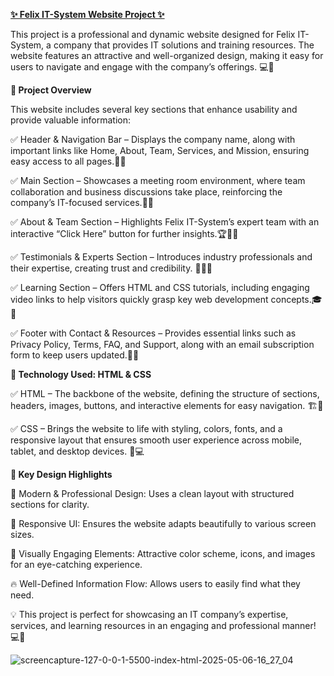 [**✨ Felix IT-System Website Project ✨**](http://127.0.0.1:5500/index.html)

This project is a professional and dynamic website designed for Felix IT-System, a company that provides IT solutions and training resources. The website features an attractive and well-organized design, making it easy for users to navigate and engage with the company’s offerings. 💻🚀

**🌟 Project Overview**

This website includes several key sections that enhance usability and provide valuable information:


✅ Header & Navigation Bar – Displays the company name, along with important links like Home, About, Team, Services, and Mission, ensuring easy access to all pages.🏢📂 

✅ Main Section – Showcases a meeting room environment, where team collaboration and business discussions take place, reinforcing the company’s IT-focused services.👥💡 

✅ About & Team Section – Highlights Felix IT-System’s expert team with an interactive “Click Here” button for further insights.🏆👨‍💻 

✅ Testimonials & Experts Section – Introduces industry professionals and their expertise, creating trust and credibility. 🤝🧑‍💼 

✅ Learning Section – Offers HTML and CSS tutorials, including engaging video links to help visitors quickly grasp key web development concepts.🎓📖

✅ Footer with Contact & Resources – Provides essential links such as Privacy Policy, Terms, FAQ, and Support, along with an email subscription form to keep users updated.📩🔗

**🎨 Technology Used: HTML & CSS**


✅ HTML – The backbone of the website, defining the structure of sections, headers, images, buttons, and interactive elements for easy navigation. 🏗️📜

✅ CSS – Brings the website to life with styling, colors, fonts, and a responsive layout that ensures smooth user experience across mobile, tablet, and desktop devices. 🎨💻


**🚀 Key Design Highlights**

💖 Modern & Professional Design: Uses a clean layout with structured sections for clarity.

📱 Responsive UI: Ensures the website adapts beautifully to various screen sizes.

🌟 Visually Engaging Elements: Attractive color scheme, icons, and images for an eye-catching experience.

🔥 Well-Defined Information Flow: Allows users to easily find what they need.


💡 This project is perfect for showcasing an IT company’s expertise, services, and learning resources in an engaging and professional manner! 💻🚀


![screencapture-127-0-0-1-5500-index-html-2025-05-06-16_27_04](https://github.com/user-attachments/assets/b271162f-4ba3-4816-935d-fd71cf3e12f4)
